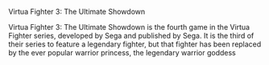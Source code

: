 Virtua Fighter 3: The Ultimate Showdown

Virtua Fighter 3: The Ultimate Showdown is the fourth game in the Virtua Fighter series, developed by Sega and published by Sega. It is the third of their series to feature a legendary fighter, but that fighter has been replaced by the ever popular warrior princess, the legendary warrior goddess